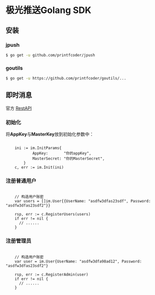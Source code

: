 # 极光推送Golang SDK

## 安装

### jpush

```bash
$ go get -u github.com/printfcoder/jpush
```

### goutils

```bash
$ go get -u https://github.com/printfcoder/goutils/...
```

## 即时消息

官方 [RestAPI][RestAPI]

### 初始化

将**AppKey**与**MasterKey**放到初始化参数中：

```golang

    ini := im.InitParams{
    		AppKey:       "你的appKey",
    		MasterSecret: "你的MasterSecret",
    	}
    c, err := im.Init(ini)

```

### 注册普通用户

```golang

    // 构造用户账密
    var users = []im.User{{UserName: "asdfw3dfas23sdf", Password: "asdfw3dfas23sdf2"}}

    rsp, err := c.RegisterUsers(users)
    if err != nil {
      // ......
    }

```

### 注册管理员

```golang

    // 构造用户账密
    var user = im.User{UserName: "asdfw3dfa98ad12", Password: "asdfw3dfas23sdf2"}

    rsp, err := c.RegisterAdmin(user)
    if err != nil {
      // ......
    }

```


[RestAPI]: https://docs.jiguang.cn/jmessage/server/rest_api_im/